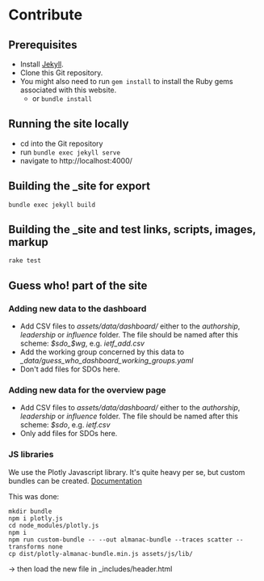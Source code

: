 # Contribute

## Prerequisites

* Install [Jekyll](https://jekyllrb.com/docs/installation/).
* Clone this Git repository.
* You might also need to run `gem install` to install the Ruby gems
  associated with this website.
  - or `bundle install`

## Running the site locally

* cd into the Git repository
* run `bundle exec jekyll serve`
* navigate to http://localhost:4000/

## Building the _site for export

`bundle exec jekyll build`

## Building the _site and test links, scripts, images, markup

`rake test`

## Guess who! part of the site

### Adding new data to the dashboard

- Add CSV files to *assets/data/dashboard/* either to the *authorship*,
  *leadership* or *influence* folder. The file should be named after
  this scheme: *$sdo_$wg*, e.g. *ietf_add.csv*
- Add the working group concerned by this data to *_data/guess_who_dashboard_working_groups.yaml*
- Don't add files for SDOs here.

### Adding new data for the overview page

- Add CSV files to *assets/data/dashboard/* either to the *authorship*,
  *leadership* or *influence* folder. The file should be named after
  this scheme: *$sdo*, e.g. *ietf.csv*
- Only add files for SDOs here.

### JS libraries

We use the Plotly Javascript library. It's quite heavy per se, but
custom bundles can be created. [Documentation](https://github.com/plotly/plotly.js/blob/master/CUSTOM_BUNDLE.md)

This was done:

```
mkdir bundle
npm i plotly.js
cd node_modules/plotly.js
npm i
npm run custom-bundle -- --out almanac-bundle --traces scatter --transforms none
cp dist/plotly-almanac-bundle.min.js assets/js/lib/
```

→ then load the new file in _includes/header.html
